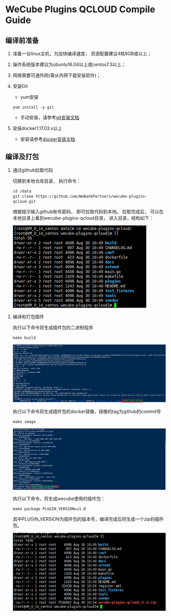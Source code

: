 # WeCube Plugins QCLOUD Compile Guide

## 编译前准备
1. 准备一台linux主机，为加快编译速度， 资源配置建议4核8GB或以上；
2. 操作系统版本建议为ubuntu16.04以上或centos7.3以上；
3. 网络需要可通外网(需从外网下载安装软件)；
4. 安装Git
	- yum安装 
	```
 	yum install -y git
 	```
	- 手动安装，请参考[git安装文档](https://github.com/WeBankPartners/we-cmdb/blob/master/cmdb-wiki/docs/install/git_install_guide.md)

5. 安装docker1.17.03.x以上
	- 安装请参考[docker安装文档](https://github.com/WeBankPartners/we-cmdb/blob/master/cmdb-wiki/docs/install/docker_install_guide.md)


## 编译及打包
1. 通过github拉取代码
	
	切换到本地仓库目录， 执行命令：
	
	```
	cd /data
	git clone https://github.com/WeBankPartners/wecube-plugins-qcloud.git
	```

	根据提示输入github账号密码， 即可拉取代码到本地。
	拉取完成后， 可以在本地目录上看到wecube-plugins-qcloud目录， 进入目录，结构如下：
	
	![qcloud_dir](images/qcloud_dir.png)

2. 编译和打包插件

	执行以下命令将生成插件包的二进制程序
	
	```
	make build
	```
	![qcloud_build](images/qcloud_build.png)


	执行以下命令将生成插件包的docker镜像，镜像的tag为github的commit号
	```
	make image
	```
	![qcloud_build](images/qcloud_image.png)

	执行以下命令，将生成wecube使用的插件包：
	```
	make package PLUGIN_VERSION=v1.0
	```

	其中PLUGIN_VERSION为插件包的版本号，编译完成后将生成一个zip的插件包。

	![qcloud_zip](images/qcloud_zip.png)